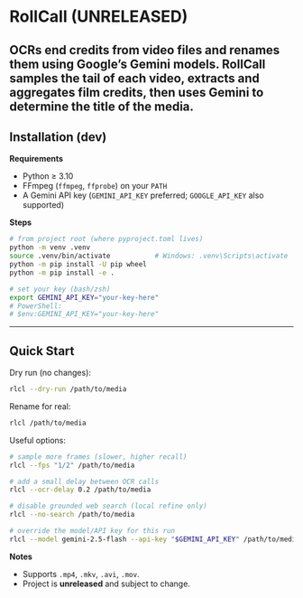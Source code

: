 # RollCall (UNRELEASED)

OCRs **end credits** from video files and renames them using Google’s Gemini models.
RollCall samples the tail of each video, extracts and aggregates film credits, then uses Gemini to determine the title of the media.
---

## Installation (dev)

**Requirements**
- Python ≥ 3.10
- FFmpeg (`ffmpeg`, `ffprobe`) on your `PATH`
- A Gemini API key (`GEMINI_API_KEY` preferred; `GOOGLE_API_KEY` also supported)

**Steps**
```bash
# from project root (where pyproject.toml lives)
python -m venv .venv
source .venv/bin/activate           # Windows: .venv\Scripts\activate
python -m pip install -U pip wheel
python -m pip install -e .

# set your key (bash/zsh)
export GEMINI_API_KEY="your-key-here"
# PowerShell:
# $env:GEMINI_API_KEY="your-key-here"
```

---

## Quick Start

Dry run (no changes):
```bash
rlcl --dry-run /path/to/media
```

Rename for real:
```bash
rlcl /path/to/media
```

Useful options:
```bash
# sample more frames (slower, higher recall)
rlcl --fps "1/2" /path/to/media

# add a small delay between OCR calls
rlcl --ocr-delay 0.2 /path/to/media

# disable grounded web search (local refine only)
rlcl --no-search /path/to/media

# override the model/API key for this run
rlcl --model gemini-2.5-flash --api-key "$GEMINI_API_KEY" /path/to/media
```

**Notes**
- Supports `.mp4`, `.mkv`, `.avi`, `.mov`.
- Project is **unreleased** and subject to change.